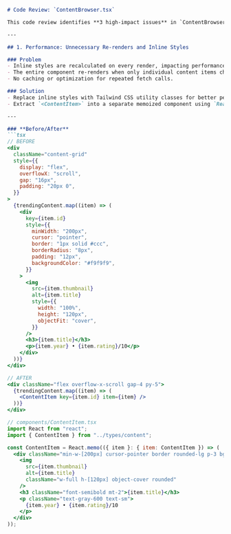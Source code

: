 ```markdown
# Code Review: `ContentBrowser.tsx`

This code review identifies **3 high-impact issues** in `ContentBrowser.tsx` and provides actionable recommendations to improve **performance**, **accessibility**, and **code structure**.

---

## 1. Performance: Unnecessary Re-renders and Inline Styles

### Problem
- Inline styles are recalculated on every render, impacting performance.  
- The entire component re-renders when only individual content items change.  
- No caching or optimization for repeated fetch calls.  

### Solution
- Replace inline styles with Tailwind CSS utility classes for better performance and maintainability.  
- Extract `<ContentItem>` into a separate memoized component using `React.memo` to avoid unnecessary re-renders.  

---

### **Before/After**
```tsx
// BEFORE
<div
  className="content-grid"
  style={{
    display: "flex",
    overflowX: "scroll",
    gap: "16px",
    padding: "20px 0",
  }}
>
  {trendingContent.map((item) => (
    <div
      key={item.id}
      style={{
        minWidth: "200px",
        cursor: "pointer",
        border: "1px solid #ccc",
        borderRadius: "8px",
        padding: "12px",
        backgroundColor: "#f9f9f9",
      }}
    >
      <img
        src={item.thumbnail}
        alt={item.title}
        style={{
          width: "100%",
          height: "120px",
          objectFit: "cover",
        }}
      />
      <h3>{item.title}</h3>
      <p>{item.year} • {item.rating}/10</p>
    </div>
  ))}
</div>

// AFTER
<div className="flex overflow-x-scroll gap-4 py-5">
  {trendingContent.map((item) => (
    <ContentItem key={item.id} item={item} />
  ))}
</div>

// components/ContentItem.tsx
import React from "react";
import { ContentItem } from "../types/content";

const ContentItem = React.memo(({ item }: { item: ContentItem }) => (
  <div className="min-w-[200px] cursor-pointer border rounded-lg p-3 bg-gray-50 hover:bg-gray-100">
    <img
      src={item.thumbnail}
      alt={item.title}
      className="w-full h-[120px] object-cover rounded"
    />
    <h3 className="font-semibold mt-2">{item.title}</h3>
    <p className="text-gray-600 text-sm">
      {item.year} • {item.rating}/10
    </p>
  </div>
));
